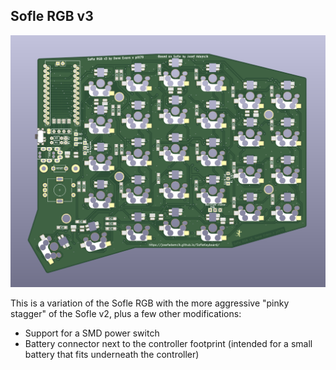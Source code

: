 ## Sofle RGB v3

![Sofle RGB v3 PCB](https://github.com/piit79/SofleKeyboard/blob/sofle_rgb_v3/Sofle_RGB_v3/PCB/SofleKeyboard_RGB_v3.png?raw=true)

This is a variation of the Sofle RGB with the more aggressive "pinky stagger" of the Sofle v2, plus a few other modifications:

* Support for a SMD power switch
* Battery connector next to the controller footprint (intended for a small battery that fits underneath the controller)

